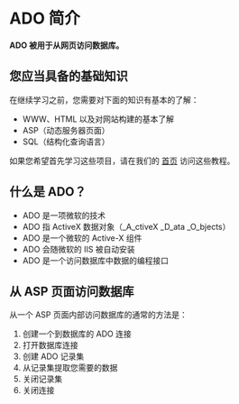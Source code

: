 # ADO 简介

**ADO 被用于从网页访问数据库。**

## 您应当具备的基础知识

在继续学习之前，您需要对下面的知识有基本的了解：

*   WWW、HTML 以及对网站构建的基本了解
*   ASP（动态服务器页面）
*   SQL（结构化查询语言）

如果您希望首先学习这些项目，请在我们的 [首页](/ "W3School 在线教程") 访问这些教程。

## 什么是 ADO？

*   ADO 是一项微软的技术
*   ADO 指 ActiveX 数据对象（_A_ctiveX _D_ata _O_bjects）
*   ADO 是一个微软的 Active-X 组件
*   ADO 会随微软的 IIS 被自动安装
*   ADO 是一个访问数据库中数据的编程接口

## 从 ASP 页面访问数据库

从一个 ASP 页面内部访问数据库的通常的方法是：

1.  创建一个到数据库的 ADO 连接
2.  打开数据库连接
3.  创建 ADO 记录集
4.  从记录集提取您需要的数据
5.  关闭记录集
6.  关闭连接

